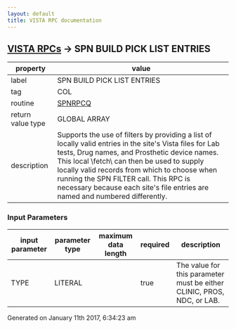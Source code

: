 ```yaml
---
layout: default
title: VISTA RPC documentation
---
```




## [VISTA RPCs](TableOfContent.md) &#8594; SPN BUILD PICK LIST ENTRIES 

 property | value 
--- | --- 
 label | SPN BUILD PICK LIST ENTRIES
 tag | COL
 routine | [SPNRPCQ](http://code.osehra.org/dox/Routine_SPNRPCQ_source.html)
 return value type | GLOBAL ARRAY
 description | Supports the use of filters by providing a list of locally valid entries in the site's Vista files for Lab tests, Drug names, and Prosthetic device names.  This local \fetch\ can then be used to supply locally valid records from which to choose when running the SPN FILTER call.  This RPC is necessary because each site's file entries are named and numbered differently.

### Input Parameters

| input parameter | parameter type | maximum data length | required | description | 
| --- | --- | --- | --- | --- | 
| TYPE | LITERAL |  | true | The value for this parameter must be either CLINIC, PROS, NDC, or LAB. | 




Generated on January 11th 2017, 6:34:23 am